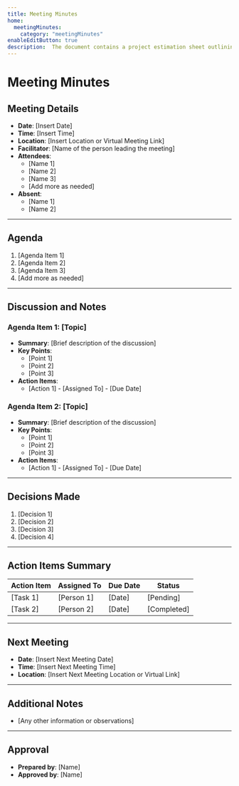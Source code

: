 ```yaml
---
title: Meeting Minutes
home:
  meetingMinutes: 
    category: "meetingMinutes"
enableEditButton: true
description:  The document contains a project estimation sheet outlining tasks,effort hours, and timelines across key phases like analysis,design, development, testing, and project management. It includes metrics such as confidence factors, consumed hours, and completion dates.
---
```

# Meeting Minutes

## Meeting Details
- **Date**: [Insert Date]
- **Time**: [Insert Time]
- **Location**: [Insert Location or Virtual Meeting Link]
- **Facilitator**: [Name of the person leading the meeting]
- **Attendees**:
  - [Name 1]
  - [Name 2]
  - [Name 3]
  - [Add more as needed]
- **Absent**:
  - [Name 1]
  - [Name 2]

---

## Agenda
1. [Agenda Item 1]
2. [Agenda Item 2]
3. [Agenda Item 3]
4. [Add more as needed]

---

## Discussion and Notes
### Agenda Item 1: [Topic]
- **Summary**: [Brief description of the discussion]
- **Key Points**:
  - [Point 1]
  - [Point 2]
  - [Point 3]
- **Action Items**:
  - [Action 1] - [Assigned To] - [Due Date]

### Agenda Item 2: [Topic]
- **Summary**: [Brief description of the discussion]
- **Key Points**:
  - [Point 1]
  - [Point 2]
  - [Point 3]
- **Action Items**:
  - [Action 1] - [Assigned To] - [Due Date]

---

## Decisions Made
1. [Decision 1]
2. [Decision 2]
3. [Decision 3]
4. [Decision 4]
---

## Action Items Summary
| Action Item                | Assigned To      | Due Date      | Status       |
|----------------------------|------------------|---------------|--------------|
| [Task 1]                   | [Person 1]      | [Date]        | [Pending]    |
| [Task 2]                   | [Person 2]      | [Date]        | [Completed]  |

---

## Next Meeting
- **Date**: [Insert Next Meeting Date]
- **Time**: [Insert Next Meeting Time]
- **Location**: [Insert Next Meeting Location or Virtual Link]

---

## Additional Notes
- [Any other information or observations]

---

## Approval
- **Prepared by**: [Name]
- **Approved by**: [Name]
